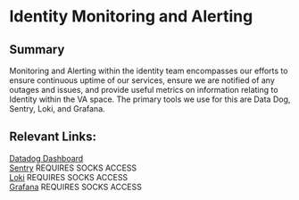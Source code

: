 # Identity Monitoring and Alerting

## Summary
Monitoring and Alerting within the identity team encompasses our efforts to ensure continuous uptime of our services, ensure we are notified of any outages and issues, and provide useful metrics on information relating to Identity within the VA space.  The primary tools we use for this are Data Dog, Sentry, Loki, and Grafana.

## 

## Relevant Links:
[Datadog Dashboard](https://app.datadoghq.com/dashboard/97h-d7e-tgr/vsp-identity-monitor-dashboard?from_ts=1642954371746&to_ts=1643040771746&live=true)  
[Sentry](http://sentry.vfs.va.gov/organizations/vsp/issues/?project=-1&query=is%3Aunresolved+assigned%3A%23vsp-identity&statsPeriod=7d) REQUIRES SOCKS ACCESS  
[Loki](https://grafana.vfs.va.gov/d/PWC9MJ47k/vsp-identity-log-queries-dashboard?orgId=1&from=now-1h&to=now) REQUIRES SOCKS ACCESS  
[Grafana](https://grafana.vfs.va.gov/d/ioicprRMk/ssoe-launch?orgId=1&refresh=30m) REQUIRES SOCKS ACCESS  
